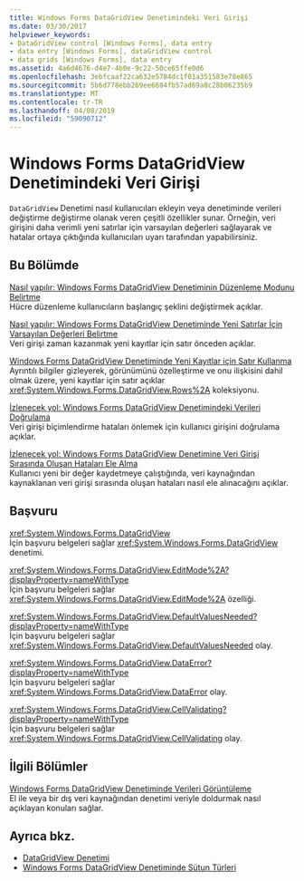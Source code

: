 ```yaml
---
title: Windows Forms DataGridView Denetimindeki Veri Girişi
ms.date: 03/30/2017
helpviewer_keywords:
- DataGridView control [Windows Forms], data entry
- data entry [Windows Forms], dataGridView control
- data grids [Windows Forms], data entry
ms.assetid: 4a6d4676-d4e7-4b0e-9c22-50ce65ffe0d6
ms.openlocfilehash: 3ebfcaaf22ca632e5784dc1f01a351583e78e865
ms.sourcegitcommit: 5b6d778ebb269ee6684fb57ad69a8c28b06235b9
ms.translationtype: MT
ms.contentlocale: tr-TR
ms.lasthandoff: 04/08/2019
ms.locfileid: "59090712"
---
```

# <a name="data-entry-in-the-windows-forms-datagridview-control"></a>Windows Forms DataGridView Denetimindeki Veri Girişi
`DataGridView` Denetimi nasıl kullanıcıları ekleyin veya denetiminde verileri değiştirme değiştirme olanak veren çeşitli özellikler sunar. Örneğin, veri girişini daha verimli yeni satırlar için varsayılan değerleri sağlayarak ve hatalar ortaya çıktığında kullanıcıları uyarı tarafından yapabilirsiniz.  
  
## <a name="in-this-section"></a>Bu Bölümde  
 [Nasıl yapılır: Windows Forms DataGridView Denetiminin Düzenleme Modunu Belirtme](how-to-specify-the-edit-mode-for-the-windows-forms-datagridview-control.md)  
 Hücre düzenleme kullanıcıların başlangıç şeklini değiştirmek açıklar.  
  
 [Nasıl yapılır: Windows Forms DataGridView Denetiminde Yeni Satırlar İçin Varsayılan Değerleri Belirtme](specify-default-values-for-new-rows-in-the-datagrid.md)  
 Veri girişi zaman kazanmak yeni kayıtlar için satır önceden açıklar.  
  
 [Windows Forms DataGridView Denetiminde Yeni Kayıtlar için Satır Kullanma](using-the-row-for-new-records-in-the-windows-forms-datagridview-control.md)  
 Ayrıntılı bilgiler gizleyerek, görünümünü özelleştirme ve onu ilişkisini dahil olmak üzere, yeni kayıtlar için satır açıklar <xref:System.Windows.Forms.DataGridView.Rows%2A> koleksiyonu.  
  
 [İzlenecek yol: Windows Forms DataGridView Denetimindeki Verileri Doğrulama](walkthrough-validating-data-in-the-windows-forms-datagridview-control.md)  
 Veri girişi biçimlendirme hataları önlemek için kullanıcı girişini doğrulama açıklar.  
  
 [İzlenecek yol: Windows Forms DataGridView Denetimine Veri Girişi Sırasında Oluşan Hataları Ele Alma](handling-errors-that-occur-during-data-entry-in-the-datagrid.md)  
 Kullanıcı yeni bir değer kaydetmeye çalıştığında, veri kaynağından kaynaklanan veri girişi sırasında oluşan hataları nasıl ele alınacağını açıklar.  
  
## <a name="reference"></a>Başvuru  
 <xref:System.Windows.Forms.DataGridView>  
 İçin başvuru belgeleri sağlar <xref:System.Windows.Forms.DataGridView> denetimi.  
  
 <xref:System.Windows.Forms.DataGridView.EditMode%2A?displayProperty=nameWithType>  
 İçin başvuru belgeleri sağlar <xref:System.Windows.Forms.DataGridView.EditMode%2A> özelliği.  
  
 <xref:System.Windows.Forms.DataGridView.DefaultValuesNeeded?displayProperty=nameWithType>  
 İçin başvuru belgeleri sağlar <xref:System.Windows.Forms.DataGridView.DefaultValuesNeeded> olay.  
  
 <xref:System.Windows.Forms.DataGridView.DataError?displayProperty=nameWithType>  
 İçin başvuru belgeleri sağlar <xref:System.Windows.Forms.DataGridView.DataError> olay.  
  
 <xref:System.Windows.Forms.DataGridView.CellValidating?displayProperty=nameWithType>  
 İçin başvuru belgeleri sağlar <xref:System.Windows.Forms.DataGridView.CellValidating> olay.  
  
## <a name="related-sections"></a>İlgili Bölümler  
 [Windows Forms DataGridView Denetiminde Verileri Görüntüleme](displaying-data-in-the-windows-forms-datagridview-control.md)  
 El ile veya bir dış veri kaynağından denetimi veriyle doldurmak nasıl açıklayan konuları sağlar.  
  
## <a name="see-also"></a>Ayrıca bkz.

- [DataGridView Denetimi](datagridview-control-windows-forms.md)
- [Windows Forms DataGridView Denetiminde Sütun Türleri](column-types-in-the-windows-forms-datagridview-control.md)
